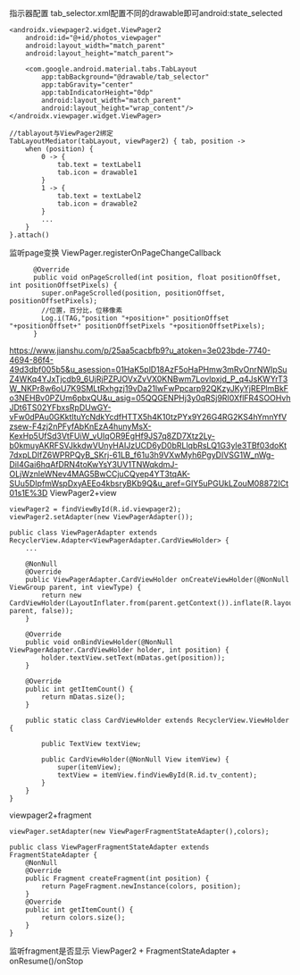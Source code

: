 
指示器配置  tab_selector.xml配置不同的drawable即可android:state_selected
```
<androidx.viewpager2.widget.ViewPager2
    android:id="@+id/photos_viewpager"
    android:layout_width="match_parent"
    android:layout_height="match_parent">

    <com.google.android.material.tabs.TabLayout
        app:tabBackground="@drawable/tab_selector"
        app:tabGravity="center"
        app:tabIndicatorHeight="0dp"
        android:layout_width="match_parent"
        android:layout_height="wrap_content"/>
</androidx.viewpager.widget.ViewPager>

//tablayout与ViewPager2绑定
TabLayoutMediator(tabLayout, viewPager2) { tab, position ->
    when (position) {
        0 -> {
            tab.text = textLabel1
            tab.icon = drawable1
        }
        1 -> {
            tab.text = textLabel2
            tab.icon = drawable2
        }
        ...
    }
}.attach()
```


监听page变换
ViewPager.registerOnPageChangeCallback
```
      @Override
      public void onPageScrolled(int position, float positionOffset, int positionOffsetPixels) {
        super.onPageScrolled(position, positionOffset, positionOffsetPixels);
        //位置，百分比，位移像素
        Log.i(TAG,"position "+position+" positionOffset "+positionOffset+" positionOffsetPixels "+positionOffsetPixels);
      }
```

https://www.jianshu.com/p/25aa5cacbfb9?u_atoken=3e023bde-7740-4694-86f4-49d3dbf005b5&u_asession=01HaK5plD18AzF5oHaPHmw3mRvOnrNWIpSuZ4WKq4YJxTjcdb9_6UjRjPZPJOVxZvVX0KNBwm7Lovlpxjd_P_q4JsKWYrT3W_NKPr8w6oU7K9SMLtRxhgzj19vDa21lwFwPpcarp92QKzyJKyYjREPlmBkFo3NEHBv0PZUm6pbxQU&u_asig=05QQGENPHj3y0qRSj9RI0XflFR4SOOHvhJDt6TS02YFbxsRpDUwGY-vFw0dPAu0GKktltuYcNdkYcdfHTTX5h4K10tzPYx9Y26G4RG2KS4hYmnYfVzsew-F4zj2nPFyfAbKnEzA4hunyMsX-KexHp5UfSd3VtFUiW_vUIqOR9EgHf9JS7q8ZD7Xtz2Ly-b0kmuyAKRFSVJkkdwVUnyHAIJzUCD6yD0bRLlqbRsLQ1G3yIe3TBf03doKt7dxpLDIfZ6WPRPQyB_SKrj-61LB_f61u3h9VXwMyh6PgyDIVSG1W_nWg-Dil4Gai6hqAfDRN4toKwYsY3UV1TNWqkdmJ-OLjWznleWNev4MAG5BwCCjuCQyep4YT3tqAK-SUu5DIpfmWspDxyAEEo4kbsryBKb9Q&u_aref=GlY5uPGUkLZouM08872ICt01s1E%3D
ViewPager2+view
```
viewPager2 = findViewById(R.id.viewpager2);
viewPager2.setAdapter(new ViewPagerAdapter());

public class ViewPagerAdapter extends RecyclerView.Adapter<ViewPagerAdapter.CardViewHolder> {
    ...

    @NonNull
    @Override
    public ViewPagerAdapter.CardViewHolder onCreateViewHolder(@NonNull ViewGroup parent, int viewType) {
        return new CardViewHolder(LayoutInflater.from(parent.getContext()).inflate(R.layout.view_item, parent, false));
    }

    @Override
    public void onBindViewHolder(@NonNull ViewPagerAdapter.CardViewHolder holder, int position) {
        holder.textView.setText(mDatas.get(position));
    }

    @Override
    public int getItemCount() {
        return mDatas.size();
    }

    public static class CardViewHolder extends RecyclerView.ViewHolder {

        public TextView textView;

        public CardViewHolder(@NonNull View itemView) {
            super(itemView);
            textView = itemView.findViewById(R.id.tv_content);
        }
    }
}
```
viewpager2+fragment
```
viewPager.setAdapter(new ViewPagerFragmentStateAdapter(),colors);

public class ViewPagerFragmentStateAdapter extends FragmentStateAdapter {
    @NonNull
    @Override
    public Fragment createFragment(int position) {
        return PageFragment.newInstance(colors, position);
    }
    @Override
    public int getItemCount() {
        return colors.size();
    }
}
```


监听fragment是否显示
ViewPager2 + FragmentStateAdapter + onResume()/onStop